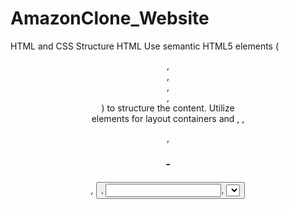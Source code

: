 # AmazonClone_Website
HTML and CSS Structure
HTML
Use semantic HTML5 elements (<header>, <nav>, <main>, <section>, <footer>) to structure the content.
Utilize <div> elements for layout containers and <img>, <a>, <p>, <h1> - <h6>, <button>, <input>, <select>, and other necessary elements to create the page components.
CSS
Reset CSS: Start with a CSS reset to ensure cross-browser consistency.
Flexbox: Use Flexbox for layout management.
Responsive Design: Implement media queries to ensure the website is responsive and mobile-friendly.
Typography: Define a consistent font-family, sizes, and weights for headings, paragraphs, and other text elements.
Color Scheme: Establish a color palette for the website's background, text, buttons, and other UI elements.

Description
1. Homepage
Header: Contains the logo, search bar, navigation links (Home, Categories, Deals, etc.), user account icon, and cart icon.
Hero Section: Features a large banner with promotional images and text.
Categories: Display popular categories with images and links.
Featured Products: Show a grid of featured products with images, names and "Add to Cart" buttons.
Footer: Includes links to customer service, return policies, privacy policies, and social media icons.

2. Product Detail Page
Header: Same as the homepage header.
Product Information:
Image Gallery: Main image with thumbnails of additional images.
Product Title: Name of the product.
Add to Cart Button: Button to add the product to the shopping cart.
Additional Info: Shipping information, return policy, and seller details.
Related Products: A section for related or recommended products.
Footer: Same as the homepage footer.

3. Cart Page
Header: Same as the homepage header.
Cart Items: List of items in the cart with images, names, quantities, prices, and options to remove items.
Summary: Displays total price, estimated shipping, and total amount.
Checkout Button: Button to proceed to checkout.
Footer: Same as the homepage footer.
